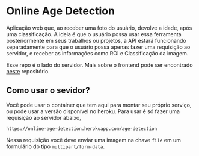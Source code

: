 # Online Age Detection

Aplicação web que, ao receber uma foto do usuário, devolve a idade, após uma classificação. A ideia é que o usuário possa usar essa ferramenta posteriormente em seus trabalhos ou projetos, a API estará funcionando separadamente para que o usuário possa apenas fazer uma requisição ao servidor, e receber as informações como ROI e Classificação da imagem.

Esse repo é o lado do servidor. Mais sobre o frontend pode ser encontrado [neste](https://github.com/igormcsouza/online-age-detection-frontend) repositório.

## Como usar o sevidor?

Você pode usar o container que tem aqui para montar seu próprio serviço, ou pode usar a versão disponível no heroku. Para usar é só fazer uma requisição ao servidor abaixo,

    https://online-age-detection.herokuapp.com/age-detection

Nessa requisição você deve enviar uma imagem na chave `file` em um formulário do tipo `multipart/form-data`.
